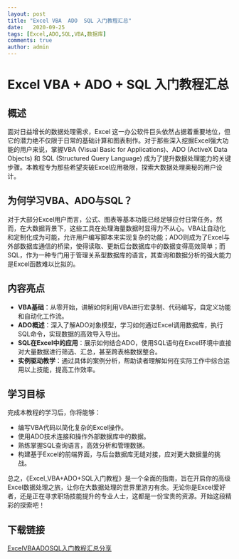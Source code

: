 ```yaml
---
layout: post
title: "Excel VBA  ADO  SQL 入门教程汇总"
date:   2020-09-25
tags: [Excel,ADO,SQL,VBA,数据库]
comments: true
author: admin
---
```

# Excel VBA + ADO + SQL 入门教程汇总

## 概述

面对日益增长的数据处理需求，Excel 这一办公软件巨头依然占据着重要地位，但它的潜力绝不仅限于日常的基础计算和图表制作。对于那些深入挖掘Excel强大功能的用户来说，掌握VBA (Visual Basic for Applications)、ADO (ActiveX Data Objects) 和 SQL (Structured Query Language) 成为了提升数据处理能力的关键步骤。本教程专为那些希望突破Excel应用极限，探索大数据处理奥秘的用户设计。

## 为何学习VBA、ADO与SQL？

对于大部分Excel用户而言，公式、图表等基本功能已经足够应付日常任务。然而，在大数据背景下，这些工具在处理海量数据时显得力不从心。VBA让自动化和定制化成为可能，允许用户编写脚本来实现复杂的功能；ADO则成为了Excel与外部数据库通信的桥梁，使得读取、更新后台数据库中的数据变得高效简单；而SQL，作为一种专门用于管理关系型数据库的语言，其查询和数据分析的强大能力是Excel函数难以比拟的。

## 内容亮点

- **VBA基础**：从零开始，讲解如何利用VBA进行宏录制、代码编写，自定义功能和自动化工作流。
- **ADO概述**：深入了解ADO对象模型，学习如何通过Excel调用数据库，执行SQL命令，实现数据的高效导入导出。
- **SQL在Excel中的应用**：展示如何结合ADO，使用SQL语句在Excel环境中直接对大量数据进行筛选、汇总，甚至跨表格数据整合。
- **实例驱动教学**：通过具体的案例分析，帮助读者理解如何在实际工作中综合运用以上技能，提高工作效率。

## 学习目标

完成本教程的学习后，你将能够：
- 编写VBA代码以简化复杂的Excel操作。
- 使用ADO技术连接和操作外部数据库中的数据。
- 熟练掌握SQL查询语言，高效分析和管理数据。
- 构建基于Excel的前端界面，与后台数据库无缝对接，应对更大数据量的挑战。

总之，《Excel_VBA+ADO+SQL入门教程》是一个全面的指南，旨在开启你的高级Excel数据处理之旅，让你在大数据处理的世界里游刃有余。无论你是Excel爱好者，还是正在寻求职场技能提升的专业人士，这都是一份宝贵的资源。开始这段精彩的探索吧！

## 下载链接

[ExcelVBAADOSQL入门教程汇总分享](https://pan.quark.cn/s/a55fc47fa8fd)